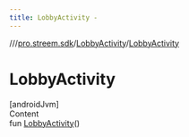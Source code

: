 ```yaml
---
title: LobbyActivity -
---
```

//[<root>](../../../index.md)/[pro.streem.sdk](../index.md)/[LobbyActivity](index.md)/[LobbyActivity](-lobby-activity.md)



# LobbyActivity  
[androidJvm]  
Content  
fun [LobbyActivity](-lobby-activity.md)()  



